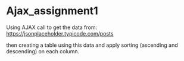 # Ajax_assignment1

Using  AJAX call to get the data from: https://jsonplaceholder.typicode.com/posts

then creating  a table using this data and apply sorting (ascending and descending) on each column.
